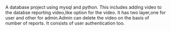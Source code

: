A database project using mysql and python.
This includes adding video to the databse reporting video,like option for the video.
It has two layer,one for user and other for admin.Admin can delete the video on the basis of number of reports.
It consists of user authentication too.
